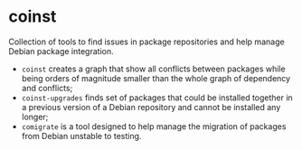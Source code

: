 coinst
======

Collection of tools to find issues in package repositories and help manage Debian package integration.

- `coinst` creates a graph that show all conflicts between packages while being orders of magnitude smaller than the whole graph of dependency and conflicts;
- `coinst-upgrades` finds set of packages that could be installed together in a previous version of a Debian repository and cannot be installed any longer;
- `comigrate` is a tool designed to help manage the migration of packages from Debian unstable to testing.
